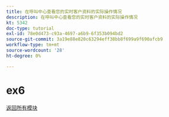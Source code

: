 ```yaml
---
title: 在呼叫中心查看您的实时客户资料的实际操作情况
description: 在呼叫中心查看您的实时客户资料的实际操作情况
kt: 5342
doc-type: tutorial
exl-id: 78e0d473-c93a-4697-a6b9-6f353b094bd2
source-git-commit: 3a19e88e820c63294eff38bb8f699a9f690afcb9
workflow-type: tm+mt
source-wordcount: '28'
ht-degree: 0%

---
```


# ex6

[返回所有模块](../../../overview.md)
